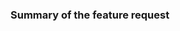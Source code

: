 <!-- Before requesting a feature please check that you are using the latest PHPStan version! -->

### Summary of the feature request

<!-- Please describe your feature request here. -->
